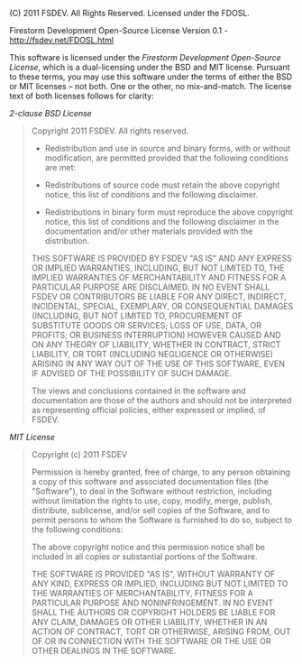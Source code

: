 (C) 2011 FSDEV.  All Rights Reserved.  Licensed under the FDOSL.

Firestorm Development Open-Source License
Version 0.1 - http://fsdev.net/FDOSL.html

This software is licensed under the _Firestorm Development Open-Source License_, which is a dual-licensing under the BSD and MIT license. Pursuant to these terms, you may use this software under the terms of either the BSD or MIT licenses – not both. One or the other, no mix-and-match. The license text of both licenses follows for clarity:

*2-clause BSD License*

> Copyright 2011 FSDEV. All rights reserved.
> 
> * Redistribution and use in source and binary forms, with or without modification, are permitted provided that the following conditions are met:
> 
> * Redistributions of source code must retain the above copyright notice, this list of conditions and the following disclaimer.
> 
> * Redistributions in binary form must reproduce the above copyright notice, this list of conditions and the following disclaimer in the documentation and/or other materials provided with the distribution.
> 
> THIS SOFTWARE IS PROVIDED BY FSDEV "AS IS" AND ANY EXPRESS OR IMPLIED WARRANTIES, INCLUDING, BUT NOT LIMITED TO, THE IMPLIED WARRANTIES OF MERCHANTABILITY AND FITNESS FOR A PARTICULAR PURPOSE ARE DISCLAIMED. IN NO EVENT SHALL FSDEV OR CONTRIBUTORS BE LIABLE FOR ANY DIRECT, INDIRECT, INCIDENTAL, SPECIAL, EXEMPLARY, OR CONSEQUENTIAL DAMAGES (INCLUDING, BUT NOT LIMITED TO, PROCUREMENT OF SUBSTITUTE GOODS OR SERVICES; LOSS OF USE, DATA, OR PROFITS; OR BUSINESS INTERRUPTION) HOWEVER CAUSED AND ON ANY THEORY OF LIABILITY, WHETHER IN CONTRACT, STRICT LIABILITY, OR TORT (INCLUDING NEGLIGENCE OR OTHERWISE) ARISING IN ANY WAY OUT OF THE USE OF THIS SOFTWARE, EVEN IF ADVISED OF THE POSSIBILITY OF SUCH DAMAGE.
> 
> The views and conclusions contained in the software and documentation are those of the authors and should not be interpreted as representing official policies, either expressed or implied, of FSDEV.

*MIT License*

> Copyright (c) 2011 FSDEV
> 
> Permission is hereby granted, free of charge, to any person obtaining a copy of this software and associated documentation files (the "Software"), to deal in the Software without restriction, including without limitation the rights to use, copy, modify, merge, publish, distribute, sublicense, and/or sell copies of the Software, and to permit persons to whom the Software is furnished to do so, subject to the following conditions:
> 
> The above copyright notice and this permission notice shall be included in all copies or substantial portions of the Software.
> 
> THE SOFTWARE IS PROVIDED "AS IS", WITHOUT WARRANTY OF ANY KIND, EXPRESS OR IMPLIED, INCLUDING BUT NOT LIMITED TO THE WARRANTIES OF MERCHANTABILITY, FITNESS FOR A PARTICULAR PURPOSE AND NONINFRINGEMENT. IN NO EVENT SHALL THE AUTHORS OR COPYRIGHT HOLDERS BE LIABLE FOR ANY CLAIM, DAMAGES OR OTHER LIABILITY, WHETHER IN AN ACTION OF CONTRACT, TORT OR OTHERWISE, ARISING FROM, OUT OF OR IN CONNECTION WITH THE SOFTWARE OR THE USE OR OTHER DEALINGS IN THE SOFTWARE.